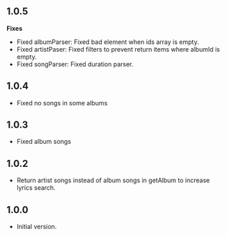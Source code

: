 ## 1.0.5

**Fixes**
- Fixed albumParser: Fixed bad element when ids array is empty.
- Fixed artistPaser: Fixed filters to prevent return items where albumId is empty.
- Fixed songParser: Fixed duration parser.

## 1.0.4

- Fixed no songs in some albums

## 1.0.3

- Fixed album songs

## 1.0.2

- Return artist songs instead of album songs in getAlbum to increase lyrics search.

## 1.0.0

- Initial version.
